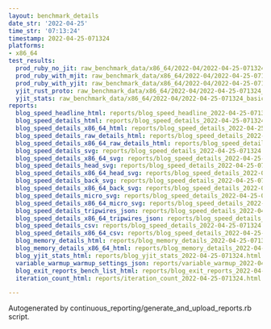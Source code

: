 ```yaml
---
layout: benchmark_details
date_str: '2022-04-25'
time_str: '07:13:24'
timestamp: 2022-04-25-071324
platforms:
- x86_64
test_results:
  prod_ruby_no_jit: raw_benchmark_data/x86_64/2022-04/2022-04-25-071324_basic_benchmark_prod_ruby_no_jit.json
  prod_ruby_with_mjit: raw_benchmark_data/x86_64/2022-04/2022-04-25-071324_basic_benchmark_prod_ruby_with_mjit.json
  prod_ruby_with_yjit: raw_benchmark_data/x86_64/2022-04/2022-04-25-071324_basic_benchmark_prod_ruby_with_yjit.json
  yjit_rust_proto: raw_benchmark_data/x86_64/2022-04/2022-04-25-071324_basic_benchmark_yjit_rust_proto.json
  yjit_stats: raw_benchmark_data/x86_64/2022-04/2022-04-25-071324_basic_benchmark_yjit_stats.json
reports:
  blog_speed_headline_html: reports/blog_speed_headline_2022-04-25-071324.html
  blog_speed_details_html: reports/blog_speed_details_2022-04-25-071324.html
  blog_speed_details_x86_64_html: reports/blog_speed_details_2022-04-25-071324.x86_64.html
  blog_speed_details_raw_details_html: reports/blog_speed_details_2022-04-25-071324.raw_details.html
  blog_speed_details_x86_64_raw_details_html: reports/blog_speed_details_2022-04-25-071324.x86_64.raw_details.html
  blog_speed_details_svg: reports/blog_speed_details_2022-04-25-071324.svg
  blog_speed_details_x86_64_svg: reports/blog_speed_details_2022-04-25-071324.x86_64.svg
  blog_speed_details_head_svg: reports/blog_speed_details_2022-04-25-071324.head.svg
  blog_speed_details_x86_64_head_svg: reports/blog_speed_details_2022-04-25-071324.x86_64.head.svg
  blog_speed_details_back_svg: reports/blog_speed_details_2022-04-25-071324.back.svg
  blog_speed_details_x86_64_back_svg: reports/blog_speed_details_2022-04-25-071324.x86_64.back.svg
  blog_speed_details_micro_svg: reports/blog_speed_details_2022-04-25-071324.micro.svg
  blog_speed_details_x86_64_micro_svg: reports/blog_speed_details_2022-04-25-071324.x86_64.micro.svg
  blog_speed_details_tripwires_json: reports/blog_speed_details_2022-04-25-071324.tripwires.json
  blog_speed_details_x86_64_tripwires_json: reports/blog_speed_details_2022-04-25-071324.x86_64.tripwires.json
  blog_speed_details_csv: reports/blog_speed_details_2022-04-25-071324.csv
  blog_speed_details_x86_64_csv: reports/blog_speed_details_2022-04-25-071324.x86_64.csv
  blog_memory_details_html: reports/blog_memory_details_2022-04-25-071324.html
  blog_memory_details_x86_64_html: reports/blog_memory_details_2022-04-25-071324.x86_64.html
  blog_yjit_stats_html: reports/blog_yjit_stats_2022-04-25-071324.html
  variable_warmup_warmup_settings_json: reports/variable_warmup_2022-04-25-071324.warmup_settings.json
  blog_exit_reports_bench_list_html: reports/blog_exit_reports_2022-04-25-071324.bench_list.html
  iteration_count_html: reports/iteration_count_2022-04-25-071324.html

---
```

Autogenerated by continuous_reporting/generate_and_upload_reports.rb script.
